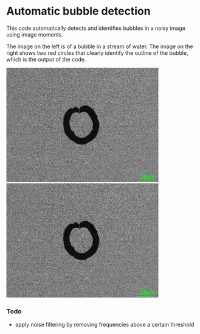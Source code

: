 # Automatic bubble detection
This code automatically detects and identifies bubbles in a noisy image using image moments.

The image on the left is of a bubble in a stream of water. The image on the right shows two red circles that clearly identify the outline of the bubble, which is the output of the code.

<img src="bubble.jpg" alt="Bubble in water" width="400"/> <img src="bubble.jpg" alt="Identified bubble in water" width="400"/>


### Todo
- apply noise filtering by removing frequencies above a certain threshold
